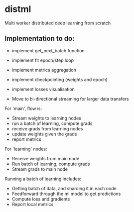 # distml
Multi worker distributed deep learning from scratch


## Implementation to do:

- implement get_next_batch function
- implement fit epoch/step loop
- implement metrics aggregation
- implement checkpointing (weights and epoch)
- implement losses visualisation

- Move to bi-directional streaming for larger data transfers

For 'main', flow is:
- Stream weights to learning nodes
- run a batch of learning, compute grads
- receive grads from learning nodes
- update weights given the grads
- report metrics

For 'learning' nodes:
- Receive weights from main node
- Run batch of learning, compute grads
- Stream grads to main node

Running a batch of learning includes:
- Getting batch of data, and sharding it in each node
- Feedforward through the ml model to get predictions
- Compute loss and gradients
- Report local metrics